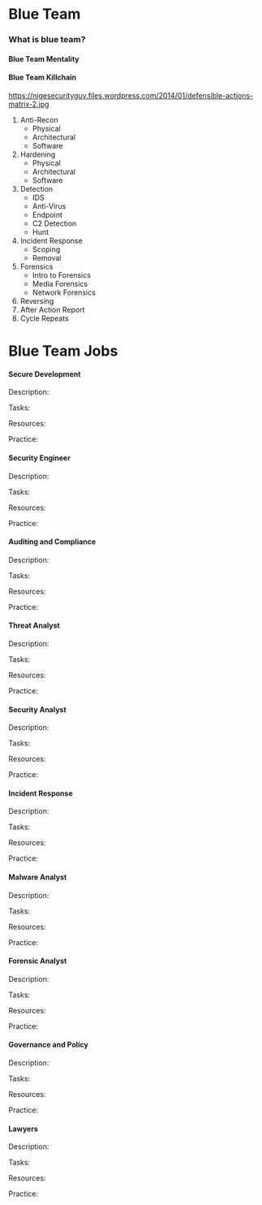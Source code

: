 # Blue Team
### What is blue team?
#### Blue Team Mentality
#### Blue Team Killchain 
https://nigesecurityguy.files.wordpress.com/2014/01/defensible-actions-matrix-2.jpg


1. Anti-Recon
   * Physical
   * Architectural 
   * Software
2. Hardening
   * Physical
   * Architectural
   * Software
3. Detection
   * IDS
   * Anti-Virus
   * Endpoint
   * C2 Detection
   * Hunt
4. Incident Response
   * Scoping
   * Removal
5. Forensics
   * Intro to Forensics
   * Media Forensics
   * Network Forensics
6. Reversing
7. After Action Report
8. Cycle Repeats

# Blue Team Jobs
#### Secure Development
Description:

Tasks:

Resources:

Practice:
#### Security Engineer
Description:

Tasks:

Resources:

Practice:
#### Auditing and Compliance
Description:

Tasks:

Resources:

Practice:
#### Threat Analyst
Description:

Tasks:

Resources:

Practice:
#### Security Analyst
Description:

Tasks:

Resources:

Practice:
#### Incident Response
Description:

Tasks:

Resources:

Practice:
#### Malware Analyst
Description:

Tasks:

Resources:

Practice:
#### Forensic Analyst
Description:

Tasks:

Resources:

Practice:
#### Governance and Policy
Description:

Tasks:

Resources:

Practice:
#### Lawyers
Description:

Tasks:

Resources:

Practice:

